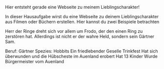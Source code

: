 Hier entsteht gerade eine Webseite zu meinem Lieblingscharakter!

In dieser Hausaufgabe wirst du eine Webseite zu deinem Lieblingscharakter 
aus Filmen oder Büchern erstellen. Hier kannst du zwei Beispiele betrachten

Herr der Ringe dreht sich vor allem um Frodo, der den einen Ring zu zerstören hat. Allerdings ist nicht er der wahre Held, sondern sein Gärtner Sam.

Beruf: Gärtner
Spezies: Hobbits
Ein friedlebender Geselle
Trinkfest
Hat sich überwunden und die Hübscheste im Auenland erobert
Hat 13 Kinder
Wurde Bürgermeister vom Auenland
